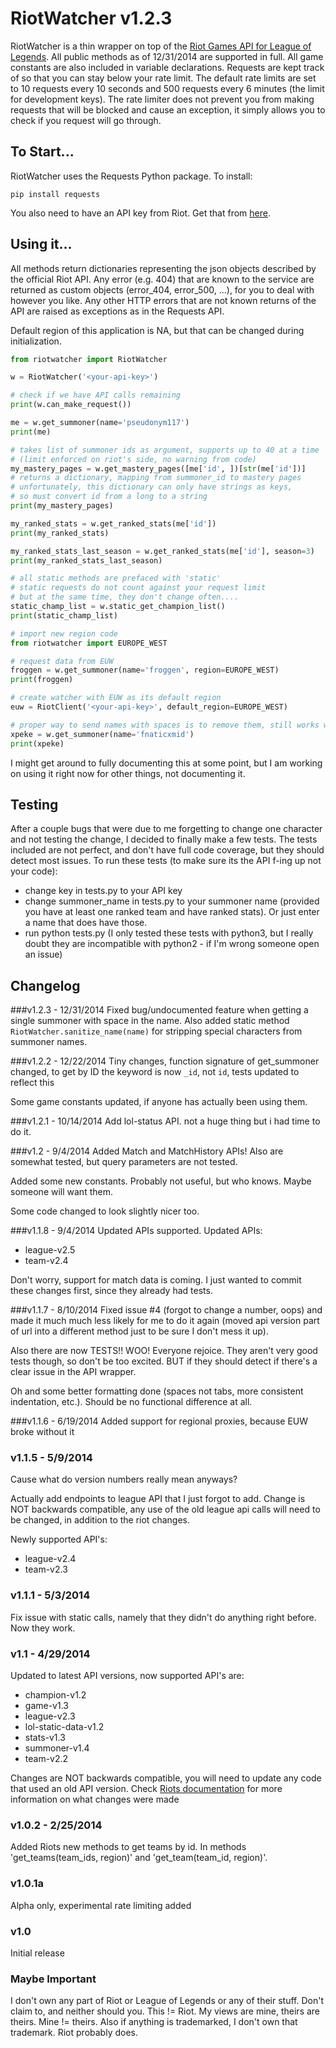 # RiotWatcher v1.2.3
RiotWatcher is a thin wrapper on top of the [Riot Games API for League of Legends][1]. All public methods as of 12/31/2014 are supported in full. All game constants are also included in variable declarations.
Requests are kept track of so that you can stay below your rate limit. The default rate limits are set to 10 requests every 10 seconds and 500 requests every 6 minutes (the limit for development keys).
The rate limiter does not prevent you from making requests that will be blocked and cause an exception, it simply allows you to check if you request will go through.

## To Start...
RiotWatcher uses the Requests Python package. To install:
```
pip install requests
```
You also need to have an API key from Riot. Get that from [here][1].

## Using it...
All methods return dictionaries representing the json objects described by the official Riot API.
Any error (e.g. 404) that are known to the service are returned as custom objects (error_404, error_500, ...),
for you to deal with however you like. Any other HTTP errors that are not known returns of the API are raised as exceptions as in the Requests API.

Default region of this application is NA, but that can be changed during initialization.
```python
from riotwatcher import RiotWatcher

w = RiotWatcher('<your-api-key>')

# check if we have API calls remaining
print(w.can_make_request())

me = w.get_summoner(name='pseudonym117')
print(me)

# takes list of summoner ids as argument, supports up to 40 at a time
# (limit enforced on riot's side, no warning from code)
my_mastery_pages = w.get_mastery_pages([me['id', ])[str(me['id'])]
# returns a dictionary, mapping from summoner_id to mastery pages
# unfortunately, this dictionary can only have strings as keys,
# so must convert id from a long to a string
print(my_mastery_pages)

my_ranked_stats = w.get_ranked_stats(me['id'])
print(my_ranked_stats)

my_ranked_stats_last_season = w.get_ranked_stats(me['id'], season=3)
print(my_ranked_stats_last_season)

# all static methods are prefaced with 'static'
# static requests do not count against your request limit
# but at the same time, they don't change often....
static_champ_list = w.static_get_champion_list()
print(static_champ_list)

# import new region code
from riotwatcher import EUROPE_WEST

# request data from EUW
froggen = w.get_summoner(name='froggen', region=EUROPE_WEST)
print(froggen)

# create watcher with EUW as its default region
euw = RiotClient('<your-api-key>', default_region=EUROPE_WEST)

# proper way to send names with spaces is to remove them, still works with spaces though
xpeke = w.get_summoner(name='fnaticxmid')
print(xpeke)
```
I might get around to fully documenting this at some point, but I am working on using it right now for other things, not documenting it.

## Testing

After a couple bugs that were due to me forgetting to change one character and not testing the change, I decided to finally make a few tests.
The tests included are not perfect, and don't have full code coverage, but they should detect most issues. To run these tests (to make sure its the API f-ing up not your code):

- change key in tests.py to your API key
- change summoner_name in tests.py to your summoner name (provided you have at least one ranked team and have ranked stats). Or just enter a name that does have those.
- run python tests.py (I only tested these tests with python3, but I really doubt they are incompatible with python2 - if I'm wrong someone open an issue)


## Changelog

###v1.2.3 - 12/31/2014
Fixed bug/undocumented feature when getting a single summoner with space in the name. Also added static method `RiotWatcher.sanitize_name(name)` for stripping special characters from summoner names.

###v1.2.2 - 12/22/2014
Tiny changes, function signature of get_summoner changed, to get by ID the keyword is now `_id`, not `id`, tests updated to reflect this

Some game constants updated, if anyone has actually been using them.

###v1.2.1 - 10/14/2014
Add lol-status API. not a huge thing but i had time to do it.

###v1.2 - 9/4/2014
Added Match and MatchHistory APIs!
Also are somewhat tested, but query parameters are not tested.

Added some new constants. Probably not useful, but who knows. Maybe someone will want them.

Some code changed to look slightly nicer too.

###v1.1.8 - 9/4/2014
Updated APIs supported. Updated APIs:

- league-v2.5
- team-v2.4

Don't worry, support for match data is coming. I just wanted to commit these changes first, since they already had tests.

###v1.1.7 - 8/10/2014
Fixed issue #4 (forgot to change a number, oops) and made it much much less likely for me to do it again (moved api version part of url into a different method just to be sure I don't mess it up).

Also there are now TESTS!! WOO! Everyone rejoice. They aren't very good tests though, so don't be too excited. BUT if they should detect if there's a clear issue in the API wrapper.

Oh and some better formatting done (spaces not tabs, more consistent indentation, etc.). Should be no functional difference at all.

###v1.1.6 - 6/19/2014
Added support for regional proxies, because EUW broke without it

### v1.1.5 - 5/9/2014
Cause what do version numbers really mean anyways?

Actually add endpoints to league API that I just forgot to add. Change is NOT backwards compatible, any use of the old league api calls will need to be changed, in addition to the riot changes.

Newly supported API's:
- league-v2.4
- team-v2.3

### v1.1.1 - 5/3/2014
Fix issue with static calls, namely that they didn't do anything right before. Now they work.

### v1.1 - 4/29/2014
Updated to latest API versions, now supported API's are:

- champion-v1.2
- game-v1.3
- league-v2.3
- lol-static-data-v1.2
- stats-v1.3
- summoner-v1.4
- team-v2.2

Changes are NOT backwards compatible, you will need to update any code that used an old API version.
Check [Riots documentation][2] for more information on what changes were made

### v1.0.2 - 2/25/2014
Added Riots new methods to get teams by id. In methods 'get_teams(team_ids, region)' and 'get_team(team_id, region)'.

### v1.0.1a
Alpha only, experimental rate limiting added

### v1.0
Initial release

### Maybe Important
I don't own any part of Riot or League of Legends or any of their stuff. Don't claim to, and neither should you. This != Riot. My views are mine, theirs are theirs. Mine != theirs.
Also if anything is trademarked, I don't own that trademark. Riot probably does.

[1]: https://developer.riotgames.com/
[2]: https://developer.riotgames.com/change-history
